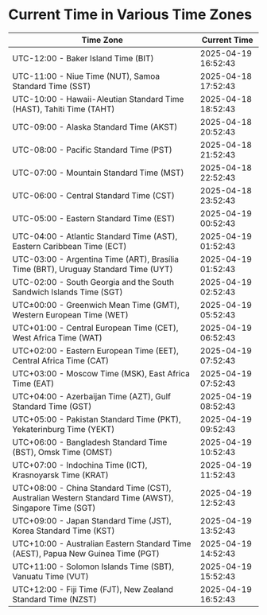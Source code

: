 # Current Time in Various Time Zones

| Time Zone | Current Time |
|-----------|--------------|
| UTC-12:00 - Baker Island Time (BIT) | 2025-04-19 16:52:43 |
| UTC-11:00 - Niue Time (NUT), Samoa Standard Time (SST) | 2025-04-18 17:52:43 |
| UTC-10:00 - Hawaii-Aleutian Standard Time (HAST), Tahiti Time (TAHT) | 2025-04-18 18:52:43 |
| UTC-09:00 - Alaska Standard Time (AKST) | 2025-04-18 20:52:43 |
| UTC-08:00 - Pacific Standard Time (PST) | 2025-04-18 21:52:43 |
| UTC-07:00 - Mountain Standard Time (MST) | 2025-04-18 22:52:43 |
| UTC-06:00 - Central Standard Time (CST) | 2025-04-18 23:52:43 |
| UTC-05:00 - Eastern Standard Time (EST) | 2025-04-19 00:52:43 |
| UTC-04:00 - Atlantic Standard Time (AST), Eastern Caribbean Time (ECT) | 2025-04-19 01:52:43 |
| UTC-03:00 - Argentina Time (ART), Brasília Time (BRT), Uruguay Standard Time (UYT) | 2025-04-19 01:52:43 |
| UTC-02:00 - South Georgia and the South Sandwich Islands Time (SGT) | 2025-04-19 02:52:43 |
| UTC±00:00 - Greenwich Mean Time (GMT), Western European Time (WET) | 2025-04-19 05:52:43 |
| UTC+01:00 - Central European Time (CET), West Africa Time (WAT) | 2025-04-19 06:52:43 |
| UTC+02:00 - Eastern European Time (EET), Central Africa Time (CAT) | 2025-04-19 07:52:43 |
| UTC+03:00 - Moscow Time (MSK), East Africa Time (EAT) | 2025-04-19 07:52:43 |
| UTC+04:00 - Azerbaijan Time (AZT), Gulf Standard Time (GST) | 2025-04-19 08:52:43 |
| UTC+05:00 - Pakistan Standard Time (PKT), Yekaterinburg Time (YEKT) | 2025-04-19 09:52:43 |
| UTC+06:00 - Bangladesh Standard Time (BST), Omsk Time (OMST) | 2025-04-19 10:52:43 |
| UTC+07:00 - Indochina Time (ICT), Krasnoyarsk Time (KRAT) | 2025-04-19 11:52:43 |
| UTC+08:00 - China Standard Time (CST), Australian Western Standard Time (AWST), Singapore Time (SGT) | 2025-04-19 12:52:43 |
| UTC+09:00 - Japan Standard Time (JST), Korea Standard Time (KST) | 2025-04-19 13:52:43 |
| UTC+10:00 - Australian Eastern Standard Time (AEST), Papua New Guinea Time (PGT) | 2025-04-19 14:52:43 |
| UTC+11:00 - Solomon Islands Time (SBT), Vanuatu Time (VUT) | 2025-04-19 15:52:43 |
| UTC+12:00 - Fiji Time (FJT), New Zealand Standard Time (NZST) | 2025-04-19 16:52:43 |
